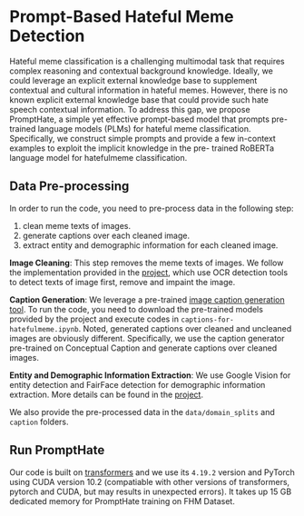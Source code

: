 # Prompt-Based Hateful Meme Detection


Hateful meme classification is a challenging multimodal task that requires complex reasoning and contextual background knowledge. 
Ideally, we could leverage an explicit external knowledge base to supplement contextual and cultural information in hateful memes. 
However, there is no known explicit external knowledge base that could provide such hate speech contextual information. 
To address this gap, we propose PromptHate, a simple yet effective prompt-based model that prompts pre-trained language models (PLMs) for hateful meme
classification. Specifically, we construct simple prompts and provide a few in-context examples to exploit the implicit knowledge in the pre-
trained RoBERTa language model for hatefulmeme classification.

## Data Pre-processing
In order to run the code, you need to pre-process data in the following step:

1. clean meme texts of images.
2. generate captions over each cleaned image.
3. extract entity and demographic information for each cleaned image.

**Image Cleaning**: This step removes the meme texts of images. We follow the implementation provided in the [project](https://github.com/HimariO/HatefulMemesChallenge), which use OCR detection tools to detect texts of image first, remove and impaint the image.

**Caption Generation**: We leverage a pre-trained [image caption generation tool](https://github.com/rmokady/CLIP_prefix_caption). To run the code, you need to download the pre-trained models provided by the project and execute codes in `captions-for-hatefulmeme.ipynb`. Noted, generated captions over cleaned and uncleaned images are obviously different. Specifically, we use the caption generator pre-trained on Conceptual Caption and generate captions over cleaned images.

**Entity and Demographic Information Extraction**: We use Google Vision for entity detection and FairFace detection for demographic information extraction. More details can be found in the [project](https://github.com/HimariO/HatefulMemesChallenge).

We also provide the pre-processed data in the `data/domain_splits` and `caption` folders.

## Run PromptHate
Our code is built on [transformers](https://github.com/huggingface/transformers) and we use its `4.19.2` version and PyTorch using CUDA version 10.2 (compatiable with other versions of transformers, pytorch and CUDA, but may results in unexpected errors). It takes up 15 GB dedicated memory for PromptHate training on FHM Dataset.




